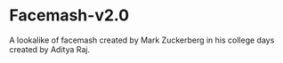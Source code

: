 # Facemash-v2.0
A lookalike of facemash created by Mark Zuckerberg in his college days created by Aditya Raj.
